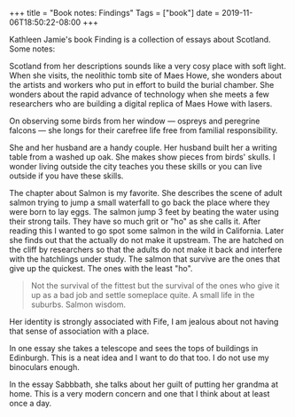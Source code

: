 +++
title = "Book notes: Findings"
Tags = ["book"]
date = 2019-11-06T18:50:22-08:00
+++

Kathleen Jamie's book Finding is a collection of essays about Scotland. Some notes:


Scotland from her descriptions sounds like a very cosy place with soft light.
When she visits, the neolithic tomb site of Maes Howe, she wonders about the 
artists and workers who put in effort to build the burial chamber. She wonders about 
the rapid advance of technology when she meets a few researchers who are building
a digital replica of Maes Howe with lasers.


On observing some birds from her window — ospreys and peregrine falcons — she longs 
for their carefree life free from familial responsibility.


She and her husband are a handy couple. Her husband built her a writing table
from a washed up oak. She makes show pieces from birds' skulls. I wonder living outside
the city teaches you these skills or you can live outside if you have these skills.



The chapter about Salmon is my favorite. She describes the scene of adult salmon
trying to jump a small waterfall to go back the place where they were born to lay eggs.
The salmon jump 3 feet by beating the water using their strong tails. They have so much 
grit or "ho" as she calls it. After reading this I wanted to go spot some salmon in the 
wild in California. Later she finds out that the actually do not make it upstream.
The are hatched on the cliff by researchers so that the adults do not make it back and 
interfere with the hatchlings under study. The salmon that survive are the ones that give
up the quickest. The ones with the least "ho".


> Not the survival of the fittest but the survival of the ones who give it up as a bad job and settle someplace quite. A small life in the suburbs. Salmon wisdom.

Her identity is strongly associated with Fife, I am jealous about not having that sense of
association with a place.

In one essay she takes a telescope and sees the tops of buildings in Edinburgh. This is a neat idea
and I want to do that too. I do not use my binoculars enough.

In the essay Sabbbath, she talks about her guilt of putting her grandma at home. This is a very modern concern and one that I think about at least once a day.
